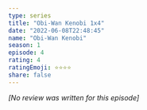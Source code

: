 ```yaml
---
type: series
title: "Obi-Wan Kenobi 1x4"
date: "2022-06-08T22:48:45"
name: "Obi-Wan Kenobi"
season: 1
episode: 4
rating: 4
ratingEmoji: ⭐️⭐️⭐️⭐️
share: false
---
```


_[No review was written for this episode]_

